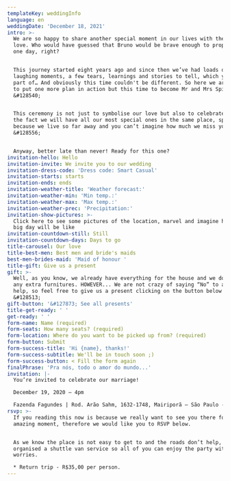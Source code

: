 ```yaml
---
templateKey: weddingInfo
language: en
weddingDate: 'December 18, 2021'
intro: >-
  We are so happy to share another special moment in our lives with the ones we
  love. Who would have guessed that Bruno would be brave enough to propose to me
  one day, right?


  This journey started eight years ago and since then we’ve had loads of
  laughing moments, a few tears, learnings and stories to tell, which you were
  part of… And obviously this time couldn't be different. So here we are, ready
  to put one more plan in action but this time to become Mr and Mrs Spitti.
  &#128540;


  This ceremony is not just to symbolise our love but also to celebrate life and
  the fact we will have all our most special ones in the same place, specially
  because we live so far away and you can’t imagine how much we miss you all.
  &#128556;


  Anyway, better late than never! Ready for this one?
invitation-hello: Hello
invitation-invite: We invite you to our wedding
invitation-dress-code: 'Dress code: Smart Casual'
invitation-starts: starts
invitation-ends: ends
invitation-weather-title: 'Weather forecast:'
invitation-weather-min: 'Min temp.:'
invitation-weather-max: 'Max temp.:'
invitation-weather-prec: 'Precipitation:'
invitation-show-pictures: >-
  Click here to see some pictures of the location, marvel and imagine how the
  big day will be like
invitation-countdown-still: Still
invitation-countdown-days: Days to go
title-carousel: Our love
title-best-men: Best men and bride's maids
best-men-brides-maid: 'Maid of honour '
title-gift: Give us a present
gift: >-
  Well, as you know, we already have everything for the house and we don’t need
  any extra furnitures. HOWEVER... We are not crazy of saying “No” to a little
  help, so feel free to give us a present clicking on the button below!
  &#128513;
gift-button: '&#127873; See all presents'
title-get-ready: ' '
get-ready: ' '
form-name: Name (required)
form-seats: How many seats? (required)
form-location: Where do you want to be picked up from? (required)
form-button: Submit
form-success-title: 'Hi {name}, thanks!'
form-success-subtitle: We'll be in touch soon ;)
form-success-button: < Fill the form again
finalPhrase: 'Pra nós, todo o amor do mundo...'
invitation: |-
  You’re invited to celebrate our marriage!

  December 19, 2020 – 4pm

  Fazenda Fagundes | Rod. Arão Sahm, 1632-1748, Mairiporã – São Paulo - Brazil
rsvp: >-
  If you reading this now is because we really want to see you there for this
  amazing moment, therefore we would like you to RSVP below.


  As we know the place is not easy to get to and the roads don’t help, we have
  organised a shuttle van service so all of you can enjoy the party with no
  worries.

  * Return trip - R$35,00 per person.
---
```

